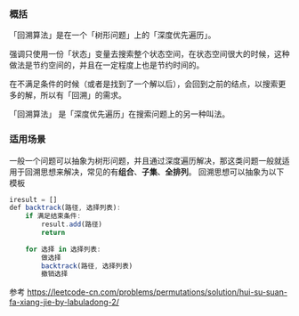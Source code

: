 ### 概括
「回溯算法」是在一个「树形问题」上的「深度优先遍历」。

强调只使用一份「状态」变量去搜索整个状态空间，在状态空间很大的时候，这种做法是节约空间的，并且在一定程度上也是节约时间的。

在不满足条件的时候（或者是找到了一个解以后），会回到之前的结点，以搜索更多的解，所以有「回溯」的需求。

「回溯算法」 是「深度优先遍历」在搜索问题上的另一种叫法。

### 适用场景
一般一个问题可以抽象为树形问题，并且通过深度遍历解决，那这类问题一般就适用于回溯思想来解决，常见的有**组合**、**子集**、**全排列**。
回溯思想可以抽象为以下模板
```js
iresult = []
def backtrack(路径, 选择列表):
    if 满足结束条件:
        result.add(路径)
        return
    
    for 选择 in 选择列表:
        做选择
        backtrack(路径, 选择列表)
        撤销选择
```
参考 https://leetcode-cn.com/problems/permutations/solution/hui-su-suan-fa-xiang-jie-by-labuladong-2/